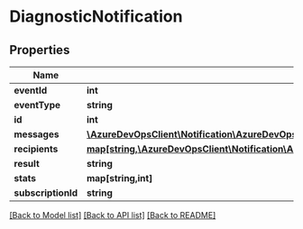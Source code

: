 # DiagnosticNotification

## Properties
Name | Type | Description | Notes
------------ | ------------- | ------------- | -------------
**eventId** | **int** |  | [optional] 
**eventType** | **string** |  | [optional] 
**id** | **int** |  | [optional] 
**messages** | [**\AzureDevOpsClient\Notification\AzureDevOpsClient\Notification\Model\NotificationDiagnosticLogMessage[]**](NotificationDiagnosticLogMessage.md) |  | [optional] 
**recipients** | [**map[string,\AzureDevOpsClient\Notification\AzureDevOpsClient\Notification\Model\DiagnosticRecipient]**](DiagnosticRecipient.md) |  | [optional] 
**result** | **string** |  | [optional] 
**stats** | **map[string,int]** |  | [optional] 
**subscriptionId** | **string** |  | [optional] 

[[Back to Model list]](../README.md#documentation-for-models) [[Back to API list]](../README.md#documentation-for-api-endpoints) [[Back to README]](../README.md)


